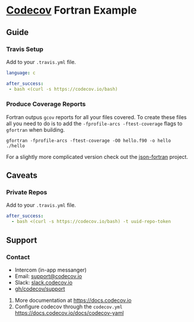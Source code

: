 # [Codecov][1] Fortran Example
## Guide
### Travis Setup

Add to your `.travis.yml` file.
```yml
language: c

after_success:
 - bash <(curl -s https://codecov.io/bash)
```
### Produce Coverage Reports

Fortran outpus `gcov` reports for all your files covered. To create
these files all you need to do is to add the `-fprofile-arcs -ftest-coverage` flags to `gfortran` when building.

```
gfortran -fprofile-arcs -ftest-coverage -O0 hello.f90 -o hello
./hello
```

For a slightly more complicated version check out the
[json-fortran](https://github.com/jacobwilliams/json-fortran) project.

## Caveats
### Private Repos
Add to your `.travis.yml` file.
```yml
after_success:
  - bash <(curl -s https://codecov.io/bash) -t uuid-repo-token
```

## Support

### Contact
- Intercom (in-app messanger)
- Email: [support@codecov.io](mailto:support@codecov.io)
- Slack: [slack.codecov.io](https://slack.codecov.io)
- [gh/codecov/support](https://github.com/codecov/support)

1. More documentation at https://docs.codecov.io
2. Configure codecov through the `codecov.yml`  https://docs.codecov.io/docs/codecov-yaml



[1]: https://codecov.io/
[4]: https://github.com/codecov/codecov-python
